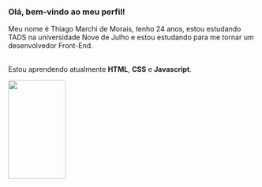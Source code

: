 ### Olá, bem-vindo ao meu perfil!

Meu nome é Thiago Marchi de Morais, tenho 24 anos, estou estudando TADS na universidade Nove de Julho e estou estudando para me tornar um desenvolvedor Front-End.

<br>Estou aprendendo atualmente **HTML**, **CSS** e **Javascript**.

<p>
  <img 
       width="48%" 
       min-width="420px" 
       height="200px" 
       align="left" 
       src="https://github-readme-stats.vercel.app/api?username=ThiagoMarchi&show_icons=true&theme=tokyonight&&show_icons=true&hide_border=true "/>
</p>
